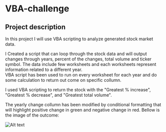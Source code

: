 # VBA-challenge

## Project description 
In this project I will use VBA scripting to analyze generated stock market data. 

I Created a script that can loop through the stock data and will output changes through years, percent of the changes, total volume and ticker symbol. The data include few worksheets and each worksheets represent information related to a different year.  
VBA script has been used to run on every worksheet for each year and do some calculation to return out come on specific collumn. 

I used VBA scripting to return the stock with the "Greatest % increase", "Greatest % decrease", and "Greatest total volume". 

The yearly change collumn has been modified by conditional formatting that will highlight positive change in green and negative change in red.
Bellow is the image of the outcome:

![Alt text](/Images/ImagesOfOutcome/MultipleYearshot.png."Title")

